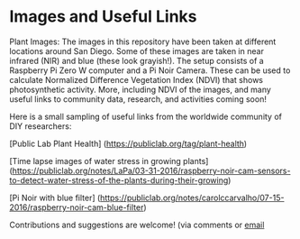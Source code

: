 # Images and Useful Links
Plant Images: The images in this repository have been taken at different locations around San Diego. Some of these images are taken in near infrared (NIR) and blue (these look grayish!). The setup consists of a Raspberry Pi Zero W computer and a Pi Noir Camera. These can be used to calculate Normalized Difference Vegetation Index (NDVI) that shows photosynthetic activity. More, including NDVI of the images, and many useful links to community  data, research, and activities coming soon! 

Here is a small sampling of  useful links from the worldwide community of DIY researchers:

[Public Lab Plant Health] (https://publiclab.org/tag/plant-health)

[Time lapse images of water stress in growing plants] (https://publiclab.org/notes/LaPa/03-31-2016/raspberry-noir-cam-sensors-to-detect-water-stress-of-the-plants-during-their-growing)

[Pi Noir with blue filter] (https://publiclab.org/notes/carolccarvalho/07-15-2016/raspberry-noir-cam-blue-filter)

Contributions and suggestions are welcome! (via comments or [email](sdvegetationimaging@gmail.com)
